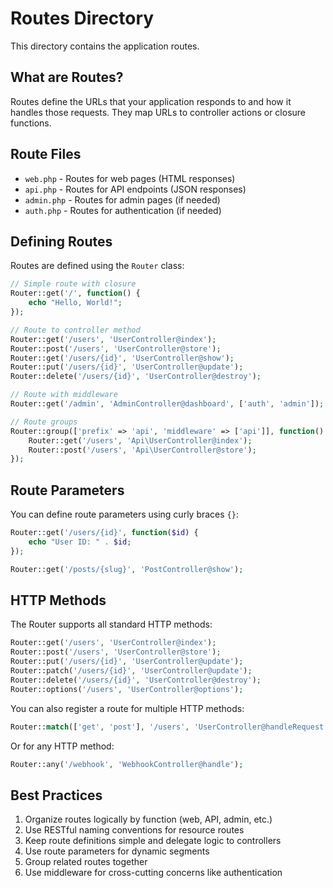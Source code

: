 # Routes Directory

This directory contains the application routes.

## What are Routes?

Routes define the URLs that your application responds to and how it handles those requests. They map URLs to controller actions or closure functions.

## Route Files

- `web.php` - Routes for web pages (HTML responses)
- `api.php` - Routes for API endpoints (JSON responses)
- `admin.php` - Routes for admin pages (if needed)
- `auth.php` - Routes for authentication (if needed)

## Defining Routes

Routes are defined using the `Router` class:

```php
// Simple route with closure
Router::get('/', function() {
    echo "Hello, World!";
});

// Route to controller method
Router::get('/users', 'UserController@index');
Router::post('/users', 'UserController@store');
Router::get('/users/{id}', 'UserController@show');
Router::put('/users/{id}', 'UserController@update');
Router::delete('/users/{id}', 'UserController@destroy');

// Route with middleware
Router::get('/admin', 'AdminController@dashboard', ['auth', 'admin']);

// Route groups
Router::group(['prefix' => 'api', 'middleware' => ['api']], function() {
    Router::get('/users', 'Api\UserController@index');
    Router::post('/users', 'Api\UserController@store');
});
```

## Route Parameters

You can define route parameters using curly braces `{}`:

```php
Router::get('/users/{id}', function($id) {
    echo "User ID: " . $id;
});

Router::get('/posts/{slug}', 'PostController@show');
```

## HTTP Methods

The Router supports all standard HTTP methods:

```php
Router::get('/users', 'UserController@index');
Router::post('/users', 'UserController@store');
Router::put('/users/{id}', 'UserController@update');
Router::patch('/users/{id}', 'UserController@update');
Router::delete('/users/{id}', 'UserController@destroy');
Router::options('/users', 'UserController@options');
```

You can also register a route for multiple HTTP methods:

```php
Router::match(['get', 'post'], '/users', 'UserController@handleRequest');
```

Or for any HTTP method:

```php
Router::any('/webhook', 'WebhookController@handle');
```

## Best Practices

1. Organize routes logically by function (web, API, admin, etc.)
2. Use RESTful naming conventions for resource routes
3. Keep route definitions simple and delegate logic to controllers
4. Use route parameters for dynamic segments
5. Group related routes together
6. Use middleware for cross-cutting concerns like authentication